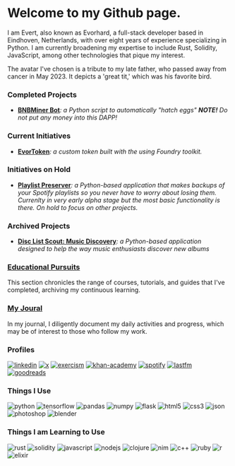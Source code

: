 <h1> Welcome to my Github page.</h1>

<p>
  I am Evert, also known as Evorhard, a full-stack developer based in <img src="https://emojis.slackmojis.com/emojis/images/1620256953/36224/dutch.png?1620256953" width="10"/> Eindhoven, Netherlands, with over eight years of experience specializing in Python. I am currently broadening my expertise to include Rust, Solidity, JavaScript, among other technologies that pique my interest.
</p>
<p>
  The avatar I've chosen is a tribute to my late father, who passed away from cancer in May 2023. It depicts a 'great tit,' which was his favorite bird.
</p>
<h3>Completed Projects</h3>
  <ul>
    <li><a href="https://github.com/evorhard/BNBMiner-Bot"><strong>BNBMiner Bot</strong></a><em>: a Python script to automatically "hatch eggs" <strong>NOTE!</strong> Do not put any money into this DAPP!</em></li>
  </ul>
<h3>Current Initiatives</h3>
  <ul>
    <li><a href="https://github.com/evorhard/EvorToken"><strong>EvorToken</strong></a><em>: a custom token built with the using Foundry toolkit.</em></li>
  </ul>
<h3>Initiatives on Hold</h3>
  <ul>
    <li><a href="https://github.com/evorhard/Playlist-Preserver"><strong>Playlist Preserver</strong></a><em>: a Python-based application that makes backups of your Spotify playlists so you never have to worry about losing them. Currenlty in very early alpha stage but the most basic functionality is there. On hold to focus on other projects.</em></li>
  </ul>
<h3>Archived Projects</h3>
  <ul>
    <li><a href="https://github.com/evorhard/Disc-List-Scout--Music-Discovery"><strong>Disc List Scout: Music Discovery</strong></a><em>: a Python-based application designed to help the way music enthusiasts discover new albums</em></li>
  </ul>
<h3><a href="https://github.com/evorhard/EvorStudy">Educational Pursuits</a></h3>
<p>
  This section chronicles the range of courses, tutorials, and guides that I've completed, archiving my continuous learning.
</p>
<h3><a href="https://github.com/evorhard/Journal">My Joural</a></h3>
<p>
  In my journal, I diligently document my daily activities and progress, which may be of interest to those who follow my work.
</p>
<h3>Profiles</h3>
<span>
  <a href="https://www.linkedin.com/in/evert-de-ruiter-866313190"><img alt="linkedin" src="https://img.shields.io/badge/LinkedIn-0077B5?style=for-the-badge&logo=linkedin&logoColor=white"></a>
  <a href="https://twitter.com/comte_germain"><img alt="x" src="https://img.shields.io/badge/X-000000?style=for-the-badge&logo=x&logoColor=white"></a>
  <a href="https://exercism.org/profiles/evorhard"><img alt="exercism" src="https://img.shields.io/badge/Exercism-009CAB?style=for-the-badge&logo=exercism&logoColor=white"></a>
  <a href="https://www.khanacademy.org/profile/evorhard"><img alt="khan-academy" src="https://img.shields.io/badge/Khan%20Academy-14BF96?style=for-the-badge&logo=Khan%20Academy&logoColor=white"></a>
  <a href="https://open.spotify.com/user/31oge27qqqrwm3beferdtnnjce6a"><img alt="spotify" src="https://img.shields.io/badge/Spotify-1ED760?&style=for-the-badge&logo=spotify&logoColor=white"></a>
  <a href="https://www.last.fm/user/HamSlamous"><img alt="lastfm" src="https://img.shields.io/badge/last.fm-D51007?style=for-the-badge&logo=last.fm&logoColor=white"></a>
  <a href="https://www.goodreads.com/user/show/91598234-evorhard"><img alt="goodreads" src="https://img.shields.io/badge/Goodreads-372213?style=for-the-badge&logo=goodreads&logoColor=white"></a>
</span>
<h3>Things I Use</h3>
<span>
  <img alt="python" src="https://img.shields.io/badge/Python-FFD43B?style=for-the-badge&logo=python&logoColor=blue" />
  <img alt="tensorflow" src="https://img.shields.io/badge/TensorFlow-FF6F00?style=for-the-badge&logo=TensorFlow&logoColor=white">
  <img alt="pandas" src="https://img.shields.io/badge/Pandas-2C2D72?style=for-the-badge&logo=pandas&logoColor=white" />
  <img alt="numpy" src="https://img.shields.io/badge/Numpy-777BB4?style=for-the-badge&logo=numpy&logoColor=white" />
  <img alt="flask" src="https://img.shields.io/badge/Flask-000000?style=for-the-badge&logo=flask&logoColor=white" />
  <img alt="html5" src="https://img.shields.io/badge/HTML5-E34F26?style=for-the-badge&logo=html5&logoColor=white" />
  <img alt="css3" src="https://img.shields.io/badge/CSS3-1572B6?style=for-the-badge&logo=css3&logoColor=white" />
  <img alt="json" src="https://img.shields.io/badge/json-5E5C5C?style=for-the-badge&logo=json&logoColor=white" />
  <img alt="photoshop" src="https://img.shields.io/badge/Adobe%20Photoshop-31A8FF?style=for-the-badge&logo=Adobe%20Photoshop&logoColor=black" />
  <img alt="blender" src="https://img.shields.io/badge/blender-%23F5792A.svg?style=for-the-badge&logo=blender&logoColor=white" />
</span>
<h3>Things I am Learning to Use</h3>
<span>
  <img alt="rust" src="https://img.shields.io/badge/Rust-black?style=for-the-badge&logo=rust&logoColor=#E57324" />
  <img alt="solidity" src="https://img.shields.io/badge/Solidity-e6e6e6?style=for-the-badge&logo=solidity&logoColor=black" />
  <img alt="javascript" src="https://img.shields.io/badge/JavaScript-323330?style=for-the-badge&logo=javascript&logoColor=F7DF1E" />
  <img alt="nodejs" src="https://img.shields.io/badge/Node%20js-339933?style=for-the-badge&logo=nodedotjs&logoColor=white" />
  <img alt="clojure" src="https://img.shields.io/badge/Clojure-5881D8?style=for-the-badge&logo=clojure&logoColor=white" />
  <img alt="nim" src="https://img.shields.io/badge/Nim-FFE953?style=for-the-badge&logo=nim&logoColor=black" />
  <img alt="c++" src="https://img.shields.io/badge/C%2B%2B-00599C?style=for-the-badge&logo=c%2B%2B&logoColor=white" />
  <img alt="ruby" src="https://img.shields.io/badge/Ruby-CC342D?style=for-the-badge&logo=ruby&logoColor=white" />
  <img alt="r" src="https://img.shields.io/badge/R-276DC3?style=for-the-badge&logo=r&logoColor=white" />
  <img alt="elixir" src="https://img.shields.io/badge/Elixir-4B275F?style=for-the-badge&logo=elixir&logoColor=white" />
</span>
